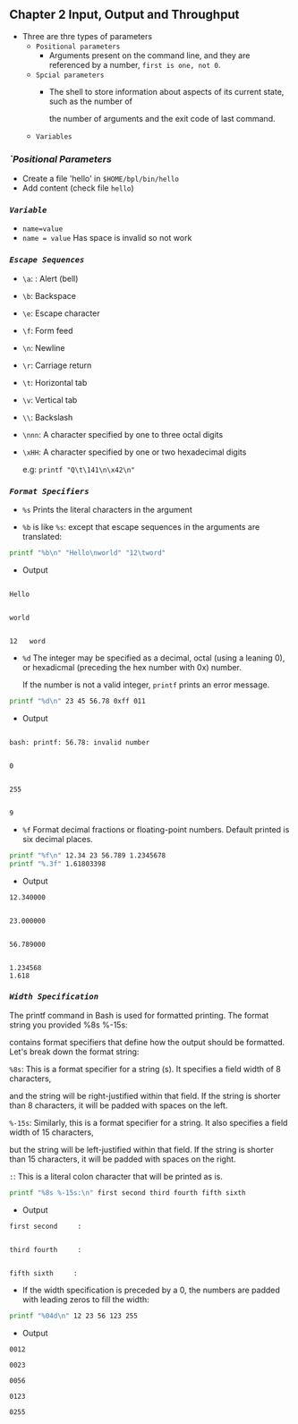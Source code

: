 ## Chapter 2 Input, Output and Throughput 
- Three are thre types of parameters
    - `Positional parameters`
        - Arguments present on the command line, and they are referenced by a number, `first is one, not 0`.
    - `Spcial parameters`
        - The shell to store information about aspects of its current state, such as the number of 

            the number of arguments and the exit code of last command. 
    - `Variables`

### *`Positional Parameters*
- Create a file 'hello' in `$HOME/bpl/bin/hello`
- Add content (check file `hello`)

### *`Variable`*
- `name=value`
- `name = value` Has space is invalid so not work

### *`Escape Sequences`*
- `\a`: : Alert (bell)
- `\b`: Backspace
- `\e`: Escape character
- `\f`: Form feed
- `\n`: Newline
- `\r`: Carriage return 
- `\t`: Horizontal tab
- `\v`: Vertical tab
- `\\`: Backslash
- `\nnn`: A character specified by one to three octal digits
- `\xHH`: A character specified by one or two hexadecimal digits

    e.g: `printf "Q\t\141\n\x42\n"`

### *`Format Specifiers`*
- `%s` Prints the literal characters in the argument

- `%b` is like `%s`: except that escape sequences in the arguments are translated:

```bash
printf "%b\n" "Hello\nworld" "12\tword"
```

- Output
```  
              
Hello

              
world

              
12   word
```

- `%d` The integer may be specified as a decimal, octal (using a leaning 0), or hexadicmal (preceding the hex number with 0x) number. 

    If the number is not a valid integer, `printf` prints an error message. 

```bash
printf "%d\n" 23 45 56.78 0xff 011
```

- Output
```  
              
bash: printf: 56.78: invalid number

              
0

              
255

              
9
```
- `%f` Format decimal fractions or floating-point numbers. Default printed is six decimal places. 

```bash
printf "%f\n" 12.34 23 56.789 1.2345678
printf "%.3f" 1.61803398
```

- Output
```  
12.340000

              
23.000000

              
56.789000

              
1.234568
1.618
```
### *`Width Specification`*

The printf command in Bash is used for formatted printing. The format string you provided %8s %-15s: 

contains format specifiers that define how the output should be formatted. Let's break down the format string:

`%8s`: This is a format specifier for a string (s). It specifies a field width of 8 characters, 

and the string will be right-justified within that field. If the string is shorter than 8 characters, it will be padded with spaces on the left.

`%-15s`: Similarly, this is a format specifier for a string. It also specifies a field width of 15 characters, 

but the string will be left-justified within that field. If the string is shorter than 15 characters, it will be padded with spaces on the right.

`:`: This is a literal colon character that will be printed as is.

 ```bash
printf "%8s %-15s:\n" first second third fourth fifth sixth
```
- Output
```              
first second     :

              
third fourth     :

              
fifth sixth     :
```
- If the width specification is preceded by a 0, the numbers are padded with leading zeros to fill the width:

 ```bash
printf "%04d\n" 12 23 56 123 255
```
- Output
```              
0012
            
0023
              
0056

0123
              
0255
```
